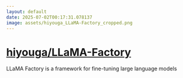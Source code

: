 ```yaml
---
layout: default
date: 2025-07-02T00:17:31.078137
image: assets/hiyouga_LLaMA-Factory_cropped.png
---
```


# [hiyouga/LLaMA-Factory](https://github.com/hiyouga/LLaMA-Factory)

LLaMA Factory is a framework for fine-tuning large language models
